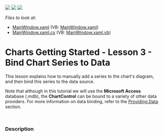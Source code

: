 <!-- default badges list -->
![](https://img.shields.io/endpoint?url=https://codecentral.devexpress.com/api/v1/VersionRange/128568311/11.1.4%2B)
[![](https://img.shields.io/badge/Open_in_DevExpress_Support_Center-FF7200?style=flat-square&logo=DevExpress&logoColor=white)](https://supportcenter.devexpress.com/ticket/details/E3155)
[![](https://img.shields.io/badge/📖_How_to_use_DevExpress_Examples-e9f6fc?style=flat-square)](https://docs.devexpress.com/GeneralInformation/403183)
<!-- default badges end -->
<!-- default file list -->
*Files to look at*:

* [MainWindow.xaml](./CS/MainWindow.xaml) (VB: [MainWindow.xaml](./VB/MainWindow.xaml))
* [MainWindow.xaml.cs](./CS/MainWindow.xaml.cs) (VB: [MainWindow.xaml.vb](./VB/MainWindow.xaml.vb))
<!-- default file list end -->
# Charts Getting Started - Lesson 3 - Bind Chart Series to Data


<p>This lesson explains how to manually add a series to the chart's diagram, and then bind this series to the data source.</p><p>Note that although in this tutorial we will use the <strong>Microsoft Access</strong> database (.mdb), the <strong>ChartControl</strong> can be bound to a variety of other data providers. For more information on data binding, refer to the <a href="http://help.devexpress.com/#WPF/CustomDocument6854"><u>Providing Data</u></a>  section.</p><br />



<h3>Description</h3>

<p><br />
</p>

<br/>


